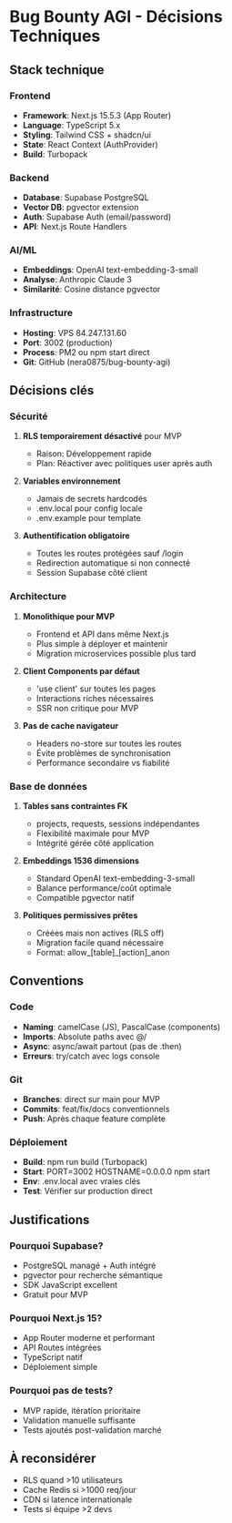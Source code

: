 # Bug Bounty AGI - Décisions Techniques

## Stack technique

### Frontend
- **Framework**: Next.js 15.5.3 (App Router)
- **Language**: TypeScript 5.x
- **Styling**: Tailwind CSS + shadcn/ui
- **State**: React Context (AuthProvider)
- **Build**: Turbopack

### Backend
- **Database**: Supabase PostgreSQL
- **Vector DB**: pgvector extension
- **Auth**: Supabase Auth (email/password)
- **API**: Next.js Route Handlers

### AI/ML
- **Embeddings**: OpenAI text-embedding-3-small
- **Analyse**: Anthropic Claude 3
- **Similarité**: Cosine distance pgvector

### Infrastructure
- **Hosting**: VPS 84.247.131.60
- **Port**: 3002 (production)
- **Process**: PM2 ou npm start direct
- **Git**: GitHub (nera0875/bug-bounty-agi)

## Décisions clés

### Sécurité
1. **RLS temporairement désactivé** pour MVP
   - Raison: Développement rapide
   - Plan: Réactiver avec politiques user après auth

2. **Variables environnement**
   - Jamais de secrets hardcodés
   - .env.local pour config locale
   - .env.example pour template

3. **Authentification obligatoire**
   - Toutes les routes protégées sauf /login
   - Redirection automatique si non connecté
   - Session Supabase côté client

### Architecture
1. **Monolithique pour MVP**
   - Frontend et API dans même Next.js
   - Plus simple à déployer et maintenir
   - Migration microservices possible plus tard

2. **Client Components par défaut**
   - 'use client' sur toutes les pages
   - Interactions riches nécessaires
   - SSR non critique pour MVP

3. **Pas de cache navigateur**
   - Headers no-store sur toutes les routes
   - Évite problèmes de synchronisation
   - Performance secondaire vs fiabilité

### Base de données
1. **Tables sans contraintes FK**
   - projects, requests, sessions indépendantes
   - Flexibilité maximale pour MVP
   - Intégrité gérée côté application

2. **Embeddings 1536 dimensions**
   - Standard OpenAI text-embedding-3-small
   - Balance performance/coût optimale
   - Compatible pgvector natif

3. **Politiques permissives prêtes**
   - Créées mais non actives (RLS off)
   - Migration facile quand nécessaire
   - Format: allow_[table]_[action]_anon

## Conventions

### Code
- **Naming**: camelCase (JS), PascalCase (components)
- **Imports**: Absolute paths avec @/
- **Async**: async/await partout (pas de .then)
- **Erreurs**: try/catch avec logs console

### Git
- **Branches**: direct sur main pour MVP
- **Commits**: feat/fix/docs conventionnels
- **Push**: Après chaque feature complète

### Déploiement
- **Build**: npm run build (Turbopack)
- **Start**: PORT=3002 HOSTNAME=0.0.0.0 npm start
- **Env**: .env.local avec vraies clés
- **Test**: Vérifier sur production direct

## Justifications

### Pourquoi Supabase?
- PostgreSQL managé + Auth intégré
- pgvector pour recherche sémantique
- SDK JavaScript excellent
- Gratuit pour MVP

### Pourquoi Next.js 15?
- App Router moderne et performant
- API Routes intégrées
- TypeScript natif
- Déploiement simple

### Pourquoi pas de tests?
- MVP rapide, itération prioritaire
- Validation manuelle suffisante
- Tests ajoutés post-validation marché

## À reconsidérer
- RLS quand >10 utilisateurs
- Cache Redis si >1000 req/jour
- CDN si latence internationale
- Tests si équipe >2 devs